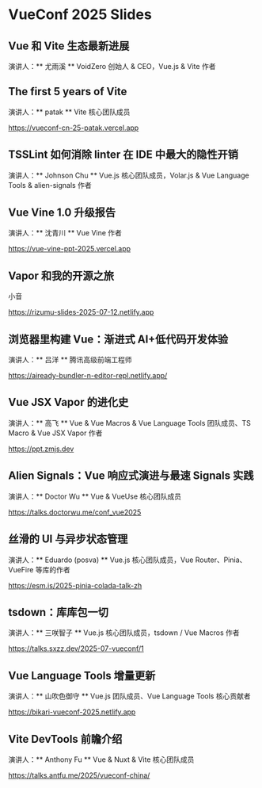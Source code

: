 # VueConf 2025 Slides

## Vue 和 Vite 生态最新进展

演讲人：** 尤雨溪 **  VoidZero 创始人 & CEO，Vue.js & Vite 作者

## The first 5 years of Vite

演讲人：** patak ** Vite 核心团队成员

https://vueconf-cn-25-patak.vercel.app


## TSSLint 如何消除 linter 在 IDE 中最大的隐性开销

演讲人：** Johnson Chu **  Vue.js 核心团队成员，Volar.js & Vue Language Tools & alien-signals 作者

## Vue Vine 1.0 升级报告

演讲人：** 沈青川 ** Vue Vine 作者

https://vue-vine-ppt-2025.vercel.app

## Vapor 和我的开源之旅
小音

https://rizumu-slides-2025-07-12.netlify.app



## 浏览器里构建 Vue：渐进式 AI+低代码开发体验
演讲人：** 吕洋 ** 腾讯高级前端工程师

https://aiready-bundler-n-editor-repl.netlify.app/


## Vue JSX Vapor 的进化史
演讲人：** 高飞 ** Vue & Vue Macros & Vue Language Tools 团队成员、TS Macro & Vue JSX Vapor 作者

https://ppt.zmjs.dev


## Alien Signals：Vue 响应式演进与最速 Signals 实践
演讲人：** Doctor Wu ** Vue & VueUse 核心团队成员

https://talks.doctorwu.me/conf_vue2025


## 丝滑的 UI 与异步状态管理
演讲人：** Eduardo (posva) **  Vue.js 核心团队成员，Vue Router、Pinia、VueFire 等库的作者

https://esm.is/2025-pinia-colada-talk-zh

## tsdown：库库包一切
演讲人：** 三咲智子 ** Vue.js 核心团队成员，tsdown / Vue Macros 作者

https://talks.sxzz.dev/2025-07-vueconf/1


## Vue Language Tools 增量更新
演讲人：** 山吹色御守 **  Vue.js 团队成员、Vue Language Tools 核心贡献者

https://bikari-vueconf-2025.netlify.app

## Vite DevTools 前瞻介绍
演讲人：** Anthony Fu **  Vue & Nuxt & Vite 核心团队成员

https://talks.antfu.me/2025/vueconf-china/
